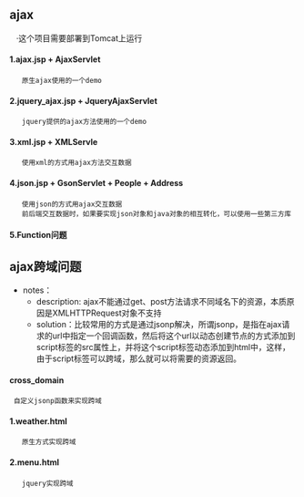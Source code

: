## ajax
    ·这个项目需要部署到Tomcat上运行
#### 1.ajax.jsp + AjaxServlet                     
       原生ajax使用的一个demo

#### 2.jquery_ajax.jsp + JqueryAjaxServlet
       jquery提供的ajax方法使用的一个demo

#### 3.xml.jsp + XMLServle
       使用xml的方式用ajax方法交互数据

#### 4.json.jsp + GsonServlet + People + Address
       使用json的方式用ajax交互数据
       前后端交互数据时，如果要实现json对象和java对象的相互转化，可以使用一些第三方库

#### 5.Function问题


## ajax跨域问题

* notes：
    * description: ajax不能通过get、post方法请求不同域名下的资源，本质原因是XMLHTTPRequest对象不支持
    * solution：比较常用的方式是通过jsonp解决，所谓jsonp，是指在ajax请求的url中指定一个回调函数，然后将这个url以动态创建节点的方式添加到script标签的src属性上，并将这个script标签动态添加到html中，这样，由于script标签可以跨域，那么就可以将需要的资源返回。

#### cross_domain
     自定义jsonp函数来实现跨域

#### 1.weather.html
       原生方式实现跨域

#### 2.menu.html 
       jquery实现跨域                                                          
